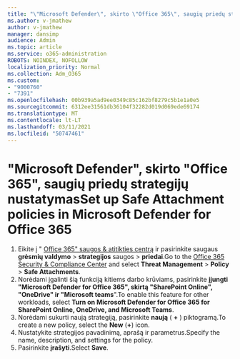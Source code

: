 ```yaml
---
title: "\"Microsoft Defender\", skirto \"Office 365\", saugių priedų strategijų nustatymas"
ms.author: v-jmathew
author: v-jmathew
manager: dansimp
audience: Admin
ms.topic: article
ms.service: o365-administration
ROBOTS: NOINDEX, NOFOLLOW
localization_priority: Normal
ms.collection: Adm_O365
ms.custom:
- "9000760"
- "7391"
ms.openlocfilehash: 00b939a5ad9ee0349c85c162bf8279c5b1e1a0e5
ms.sourcegitcommit: 6312ee31561db36104f32282d019d069ede69174
ms.translationtype: MT
ms.contentlocale: lt-LT
ms.lasthandoff: 03/11/2021
ms.locfileid: "50747461"
---
```

# <a name="set-up-safe-attachment-policies-in-microsoft-defender-for-office-365"></a><span data-ttu-id="c2c62-102">"Microsoft Defender", skirto "Office 365", saugių priedų strategijų nustatymas</span><span class="sxs-lookup"><span data-stu-id="c2c62-102">Set up Safe Attachment policies in Microsoft Defender for Office 365</span></span>

1. <span data-ttu-id="c2c62-103">Eikite į " [Office 365" saugos & atitikties centrą](https://go.microsoft.com/fwlink/p/?linkid=2077143) ir pasirinkite saugaus **grėsmių valdymo**  >  **strategijos** saugos  >  **priedai**.</span><span class="sxs-lookup"><span data-stu-id="c2c62-103">Go to the [Office 365 Security & Compliance Center](https://go.microsoft.com/fwlink/p/?linkid=2077143) and select **Threat Management** > **Policy** > **Safe Attachments**.</span></span>
2. <span data-ttu-id="c2c62-104">Norėdami įgalinti šią funkciją kitiems darbo krūviams, pasirinkite **įjungti "Microsoft Defender for Office 365", skirtą "SharePoint Online", "OneDrive" ir "Microsoft teams**".</span><span class="sxs-lookup"><span data-stu-id="c2c62-104">To enable this feature for other workloads, select **Turn on Microsoft Defender for Office 365 for SharePoint Online, OneDrive, and Microsoft Teams**.</span></span>
3. <span data-ttu-id="c2c62-105">Norėdami sukurti naują strategiją, pasirinkite **naują** ( **+** ) piktogramą.</span><span class="sxs-lookup"><span data-stu-id="c2c62-105">To create a new policy, select the **New** (**+**) icon.</span></span>
4. <span data-ttu-id="c2c62-106">Nustatykite strategijos pavadinimą, aprašą ir parametrus.</span><span class="sxs-lookup"><span data-stu-id="c2c62-106">Specify the name, description, and settings for the policy.</span></span>
5. <span data-ttu-id="c2c62-107">Pasirinkite **įrašyti**.</span><span class="sxs-lookup"><span data-stu-id="c2c62-107">Select **Save**.</span></span>
